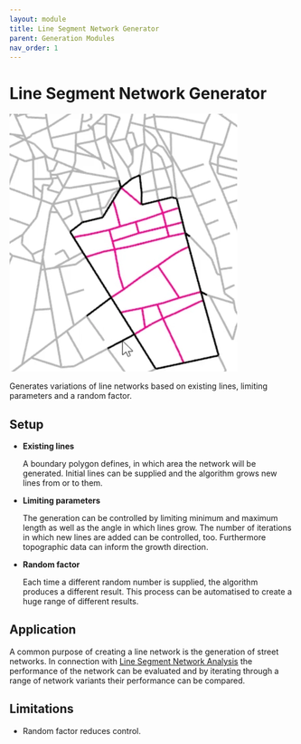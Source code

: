 ```yaml
---
layout: module
title: Line Segment Network Generator
parent: Generation Modules
nav_order: 1
---
```

# Line Segment Network Generator

![](../img/line-segment-network-generator-1.png)

Generates variations of line networks based on existing lines, limiting parameters and a random factor.

## Setup

* **Existing lines**

  A boundary polygon defines, in which area the network will be generated. Initial lines can be supplied and the algorithm grows new lines from or to them.

* **Limiting parameters**

  The generation can be controlled by limiting minimum and maximum length as well as the angle in which lines grow. The number of iterations in which new lines are added can be controlled, too. Furthermore topographic data can inform the growth direction.

* **Random factor**

  Each time a different random number is supplied, the algorithm produces a different result. This process can be automatised to create a huge range of different results.

## Application

A common purpose of creating a line network is the generation of street networks. In connection with [Line Segment Network Analysis](../module_analysis/LineSegmentNetworkAnalysis.md) the performance of the network can be evaluated and by iterating through a range of network variants their performance can be compared.

## Limitations

* Random factor reduces control.
